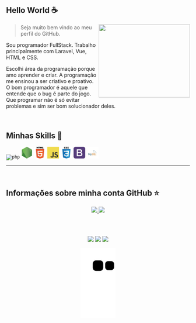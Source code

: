 ## <strong>Hello World ☕</strong> 

<img align="right" width="250" height="200" src="https://pedropachecodev.com.br/wp-content/uploads/2021/12/developer1.png" />

> Seja muito bem vindo ao meu perfil do GitHub.

Sou programador FullStack. Trabalho principalmente com Laravel, Vue, HTML e CSS.

Escolhi área da programação porque amo aprender e criar. A programação me ensinou a ser criativo e proativo. O bom programador é aquele que entende que o bug é parte do jogo. Que programar não é só evitar problemas e sim ser bom solucionador deles.

<br>

## Minhas Skills 🚀

<!-- <code><img height="32" src="https://cdn.iconscout.com/icon/free/png-512/c-programming-569564.png" alt="c"/></code> -->
<code><img height="36" src="https://icons.iconarchive.com/icons/papirus-team/papirus-apps/256/github-bartzaalberg-php-tester-icon.png" alt="php"/></code>
<code><img height="32" src="https://raw.githubusercontent.com/github/explore/80688e429a7d4ef2fca1e82350fe8e3517d3494d/topics/nodejs/nodejs.png" alt="Nodejs"/></code>
<code><img height="32" src="https://raw.githubusercontent.com/github/explore/80688e429a7d4ef2fca1e82350fe8e3517d3494d/topics/html/html.png" alt="HTML5"/></code>
<code><img height="32" src="https://raw.githubusercontent.com/github/explore/80688e429a7d4ef2fca1e82350fe8e3517d3494d/topics/javascript/javascript.png" alt="Javascript"/></code>
<code><img height="32" src="https://raw.githubusercontent.com/github/explore/80688e429a7d4ef2fca1e82350fe8e3517d3494d/topics/css/css.png" alt="CSS"/></code>
<code><img height="32" src="https://raw.githubusercontent.com/github/explore/80688e429a7d4ef2fca1e82350fe8e3517d3494d/topics/bootstrap/bootstrap.png" alt="Bootstrap"/></code>
<code><img height="32" src="https://raw.githubusercontent.com/github/explore/80688e429a7d4ef2fca1e82350fe8e3517d3494d/topics/mysql/mysql.png" alt="MySQL"/></code>

---

<br>


##  Informações sobre minha conta GitHub ⭐
    
<div align='center'>
    <a href="https://github.com/luizcarlosgt">
    <img height="180em" src="https://github-readme-stats.vercel.app/api?username=luizcarlosgt&show_icons=true&theme=cobalt" />
    </a>
    <a href="https://github.com/luizcarlosgt">
    <img height="180em" src="https://github-readme-stats.vercel.app/api/top-langs/?username=luizcarlosgt&theme=cobalt&hide_langs_below=1&layout=compact" />
    </a>
</div>

[website]: http://devplay.ga/
[twitter]: https://twitter.com/SEUTWITTER
[youtube]: https://www.youtube.com/user/SEUYOUTUBE/
[instagram]: https://www.instagram.com/devplaybr/
[linkedin]: https://www.linkedin.com/in/luiz-carlos-820b9b217/
<br>

  ##
 
<div align='center'> 
    <a href="https://www.instagram.com/devplaybr/" target="_blank"><img src="https://img.shields.io/badge/-Instagram-%230077B5?style=for-the-badge&logo=instagram&logoColor=white" target="_blank"></a>
    <a href="https://www.linkedin.com/in/luiz-carlos-profile/" target="_blank"><img src="https://img.shields.io/badge/-LinkedIn-%230077B5?style=for-the-badge&logo=linkedin&logoColor=white" target="_blank"></a> 
        <a href="https://www.linkedin.com/in/luiz-carlos-profile/" target="_blank"><img src="https://img.shields.io/badge/-Codepen-%230077B5?style=for-the-badge&logo=codepen&logoColor=white" target="_blank"></a> 


 
  ![Snake animation](https://github.com/rafaballerini/rafaballerini/blob/output/github-contribution-grid-snake.svg)
 
</div>
